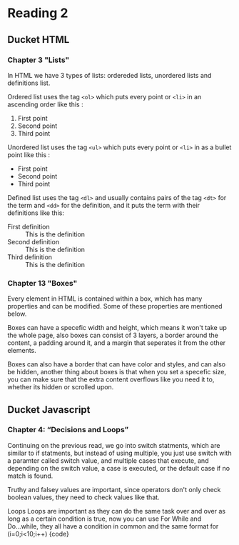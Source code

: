 # Reading 2

## Ducket HTML

### Chapter 3 "Lists"

In HTML we have 3 types of lists: ordereded lists, unordered lists and definitions list.

Ordered list uses the tag `<ol>` which puts every point or `<li>` in an ascending order like this :

<ol>
<li>First point</li>
<li>Second point</li>
<li>Third point</li>
</ol>

Unordered list uses the tag `<ul>` which puts every point or `<li>` in as a bullet point like this :

<ul>
<li>First point</li>
<li>Second point</li>
<li>Third point</li>
</ul>

Defined list uses the tag `<dl>` and usually contains pairs of the tag `<dt>` for the term and `<dd>` for the definition, and it puts the term with their definitions like this:

<dl>
<dt>First definition</dt>
<dd>This is the definition</dd>
<dt>Second definition</dt>
<dd>This is the definition</dd>
<dt>Third definition</dt>
<dd>This is the definition</dd>
</dl>

### Chapter 13 "Boxes"

Every element in HTML is contained within a box, which has many properties and can be modified. Some of these properties are mentioned below.

Boxes can have a specefic width and height, which means it won't take up the whole page, also boxes can consist of 3 layers, a border around the content, a padding around it, and a margin that seperates it from the other elements.

Boxes can also have a border that can have color and styles, and can also be hidden, another thing about boxes is that when you set a specefic size, you can make sure that the extra content overflows like you need it to, whether its hidden or scrolled upon.

## Ducket Javascript

### Chapter 4: “Decisions and Loops”

Continuing on the previous read, we go into switch statments, which are similar to if statments, but instead of using multiple, you just use switch with a paramter called switch value, and multiple cases that execute, and depending on the switch value, a case is executed, or the default case if no match is found.

Truthy and falsey values are important, since operators don't only check boolean values, they need to check values like that.

Loops
Loops are important as they can do the same task over and over as long as a certain condition is true, now you can use For While and Do...while, they all have a condition in common and the same format for (i=0;i<10;i++) {code}

